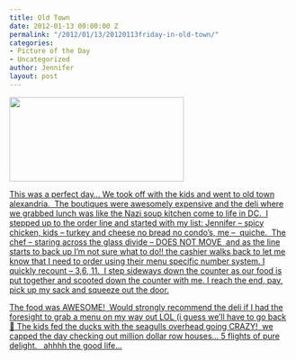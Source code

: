 ```yaml
---
title: Old Town
date: 2012-01-13 00:00:00 Z
permalink: "/2012/01/13/20120113friday-in-old-town/"
categories:
- Picture of the Day
- Uncategorized
author: Jennifer
layout: post
---
```


[<img title="IMG_0595" height="150" alt="" width="310" class="alignnone size-thumbnail wp-image-1360" src="/teamelam/assets/images/Old-Town/1326463157000-missing.jpg" />](http://www.flickr.com/photos/jenniferandJennifers_photos/sets/72157628856000031/)

[This was a perfect day&#8230; We took off with the kids and went to old town alexandria.  The boutiques were awesomely expensive and the deli where we grabbed lunch was like the Nazi soup kitchen come to life in DC.  I stepped up to the order line and started with my list: Jennifer &#8211; spicy chicken, kids &#8211; turkey and cheese no bread no condo&#8217;s, me &#8211;  quiche.  The chef &#8211; staring across the glass divide &#8211; DOES NOT MOVE  and as the line starts to back up I&#8217;m not sure what to do!! the cashier walks back to let me know that I need to order using their menu specific number system. I quickly recount &#8211; 3,6, 11.  I step sideways down the counter as our food is put together and scooted down the counter with me. I reach the end, pay, pick up my sack and squeeze out the door.](http://www.flickr.com/photos/jenniferandJennifers_photos/sets/72157628856000031/)

[The food was AWESOME!  Would strongly recommend the deli if I had the foresight to grab a menu on my way out LOL (i guess we&#8217;ll have to go back 🙂 The kids fed the ducks with the seagulls overhead going CRAZY!  we capped the day checking out million dollar row houses&#8230; 5 flights of pure delight.   ahhhh the good life&#8230;](http://www.flickr.com/photos/jenniferandJennifers_photos/sets/72157628856000031/)
